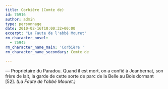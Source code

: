 ```yaml
---
title: Corbière (Comte de)
id: 76916
author: admin
type: personnage
date: 2010-02-16T10:00:32+00:00
excerpt: "La Faute de l'abbé Mouret"
rm_character_novel:
  - 75945
rm_character_name_main: 'Corbière '
rm_character_name_secondary: Comte de

---
```

— Propriétaire du Paradou. Quand il est mort, on a confié à Jeanbernat, son frère de lait, la garde de cette sorte de parc de la Belle au Bois dormant [52]. _(La Faute de l&rsquo;abbé Mouret.)_